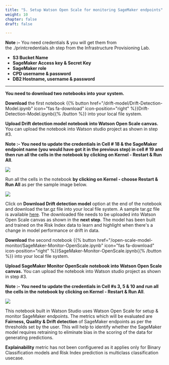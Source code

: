```yaml
---
title: "5. Setup Watson Open Scale for monitoring SageMaker endpoints"
weight: 10
chapter: false
draft: false

---
```


**Note :-** You need credentials & you will get them from the ./printcredentials.sh step from the Infrastructure Provisioning Lab. 

* **S3 Bucket Name**
* **SageMaker Access key & Secret Key**
* **SageMaker role**
* **CPD username & password**
* **DB2 Hostname, username & password**

---

**You need to download two notebooks into your system.**

**Download** the first notebook {{% button href="/drift-model/Drift-Detection-Model.ipynb" icon="fas fa-download" icon-position="right" %}}Drift-Detection-Model.ipynb{{% /button %}} into your local file system. 

**Upload Drift detection model notebook into Watson Open Scale canvas.** You can upload the notebook into Watson studio project as shown in step #3. 

**Note :- You need to update the credentials in Cell # 18 & the SageMaker endpoint name (you would have got it in the previous step) in cell # 19 and then run all the cells in the notebook by clicking on Kernel - Restart & Run All**. 

![](/images/20_trusted_ai_lab/cred-endpoint.png)

Run all the cells in the notebook **by clicking on Kernel - choose Restart & Run All** as per the sample image below. 

![](/images/20_trusted_ai_lab/run-nb.png)

Click on **Download Drift detection model** option at the end of the notebook and download the tar.gz file into your local file system. A sample tar.gz file is available [here](/drift-model/drift_detection_model.tar.gz). The downloaded file needs to be uploaded into Watson Open Scale canvas as shown in the **next step**. The model has been built and trained on the Risk Index data to learn and highlight when there's a change in model performance or drift in data.  

**Download** the second notebook {{% button href="/open-scale-model-monitor/SageMaker-Monitor-OpenScale.ipynb" icon="fas fa-download" icon-position="right" %}}SageMaker-Monitor-OpenScale.ipynb{{% /button %}} into your local file system. 

**Upload SageMaker Monitor OpenScale notebook into Watson Open Scale canvas.** You can upload the notebook into Watson studio project as shown in step #3.

**Note :- You need to update the credentials in Cell #s 3, 5 & 10 and run all the cells in the notebook by clicking on Kernel - Restart & Run All**.

![](/images/20_trusted_ai_lab/run-nb.png)

This notebook built in Watson Studio uses Watson Open Scale for setup & monitor SageMaker endpoints. The metrics which will be evaluated are **Fairness, Quality & Drift detection** of SageMaker endpoints as per the thresholds set by the user. This will help to identify whether the SageMaker model requires retraining to eliminate bias in the scoring of the data for generating predictions. 

**Explainability** metric has not been configuered as it applies only for Binary Classification models and Risk Index prediction is multiclass classification usecase.
